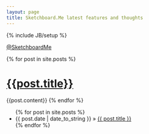 ```yaml
---
layout: page
title: Sketchboard.Me latest features and thoughts
---
```

{% include JB/setup %}

[@SketchboardMe](http://twitter.com/#!/sketchboardme)

<div class="row">
	<div class="span7">
		{% for post in site.posts %}
		<h1><a href="{{post.url}}">{{post.title}}</a></h1>
		{{post.content}}
		{% endfor %}
	</div>
	<div class="span4">
		<ul class="unstyled posts">
		  {% for post in site.posts %}
		    <li><span>{{ post.date | date_to_string }}</span> &raquo; <a href="{{ BASE_PATH }}{{ post.url }}">{{ post.title }}</a></li>
		  {% endfor %}
		</ul>
	</div>	
</div>
